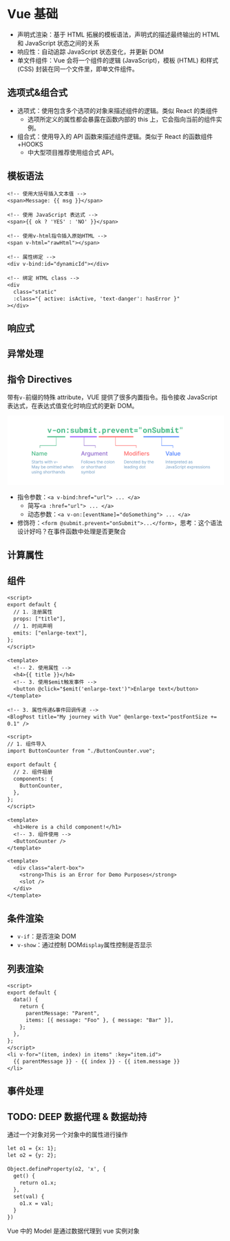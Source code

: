 # Vue 基础

- 声明式渲染：基于 HTML 拓展的模板语法，声明式的描述最终输出的 HTML 和 JavaScript 状态之间的关系
- 响应性：自动追踪 JavaScript 状态变化，并更新 DOM
- 单文件组件：Vue 会将一个组件的逻辑 (JavaScript)，模板 (HTML) 和样式 (CSS) 封装在同一个文件里，即单文件组件。

## 选项式&组合式

- 选项式：使用包含多个选项的对象来描述组件的逻辑。类似 React 的类组件
  - 选项所定义的属性都会暴露在函数内部的 this 上，它会指向当前的组件实例。
- 组合式：使用导入的 API 函数来描述组件逻辑。类似于 React 的函数组件+HOOKS
  - 中大型项目推荐使用组合式 API。

## 模板语法

```Vue
<!-- 使用大括号插入文本值 -->
<span>Message: {{ msg }}</span>

<!-- 使用 JavaScript 表达式 -->
<span>{{ ok ? 'YES' : 'NO' }}</span>

<!-- 使用v-html指令插入原始HTML -->
<span v-html="rawHtml"></span>

<!-- 属性绑定 -->
<div v-bind:id="dynamicId"></div>

<!-- 绑定 HTML class -->
<div
  class="static"
  :class="{ active: isActive, 'text-danger': hasError }"
></div>
```

## 响应式

## 异常处理

## 指令 Directives

带有`v-`前缀的特殊 attribute，VUE 提供了很多内置指令。指令接收 JavaScript 表达式，在表达式值变化时响应式的更新 DOM。

![Vue Directive](../assets/images/vue/directive.png)

- 指令参数：`<a v-bind:href="url"> ... </a>`
  - 简写`<a :href="url"> ... </a>`
  - 动态参数：`<a v-on:[eventName]="doSomething"> ... </a>`
- 修饰符：`<form @submit.prevent="onSubmit">...</form>`，思考：这个语法设计好吗？在事件函数中处理是否更聚合

## 计算属性

## 组件

```vue 组件-属性
<script>
export default {
  // 1. 注册属性
  props: ["title"],
  // 1. 时间声明
  emits: ["enlarge-text"],
};
</script>

<template>
  <!-- 2. 使用属性 -->
  <h4>{{ title }}</h4>
  <!-- 3. 使用$emit触发事件 -->
  <button @click="$emit('enlarge-text')">Enlarge text</button>
</template>

<!-- 3. 属性传递&事件回调传递 -->
<BlogPost title="My journey with Vue" @enlarge-text="postFontSize += 0.1" />
```

```vue 组件使用
<script>
// 1. 组件导入
import ButtonCounter from "./ButtonCounter.vue";

export default {
  // 2. 组件祖册
  components: {
    ButtonCounter,
  },
};
</script>

<template>
  <h1>Here is a child component!</h1>
  <!-- 3. 组件使用 -->
  <ButtonCounter />
</template>
```

```vue 插槽 slot，类比react children
<template>
  <div class="alert-box">
    <strong>This is an Error for Demo Purposes</strong>
    <slot />
  </div>
</template>
```

## 条件渲染

- `v-if`：是否渲染 DOM
- `v-show`：通过控制 DOM`display`属性控制是否显示

## 列表渲染

```vue
<script>
export default {
  data() {
    return {
      parentMessage: "Parent",
      items: [{ message: "Foo" }, { message: "Bar" }],
    };
  },
};
</script>
<li v-for="(item, index) in items" :key="item.id">
  {{ parentMessage }} - {{ index }} - {{ item.message }}
</li>
```

## 事件处理

## TODO: DEEP 数据代理 & 数据劫持

通过一个对象对另一个对象中的属性进行操作

```JS
let o1 = {x: 1};
let o2 = {y: 2};

Object.defineProperty(o2, 'x', {
  get() {
    return o1.x;
  },
  set(val) {
    o1.x = val;
  }
})
```

Vue 中的 Model 是通过数据代理到 vue 实例对象
